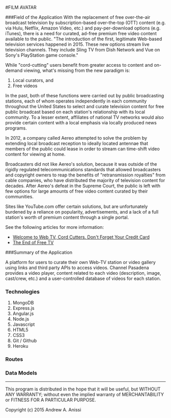 #FILM AVATAR

###Field of the Application
With the replacement of free over-the-air broadcast television by 
subscription-based over-the-top (OTT) content (e.g. via Hulu,
Netflix, Amazon Video, etc.) and pay-per-download options (e.g. iTunes),
there is a need for curated, ad-free premium free video content available 
to the public. "The introduction of the first, legitimate Web-based 
television services happened in 2015. These new options stream live 
television channels. They include Sling TV from Dish Network and Vue 
on Sony's PlayStation game console."

While "cord-cutting" users benefit from greater access to content
and on-demand viewing, what's missing from the new paradigm is:

1) Local curators, and
2) Free videos

In the past, both of these functions were carried out by public
broadcasting stations, each of whom operates independently in each
community throughout the United States to select and curate
television content for free public broadcast based on each station's
relationship with its local community. To a lesser extent, affiliates 
of national TV networks would also provide certain content with a 
local emphasis via locally produced news programs.

In 2012, a company called Aereo attempted to solve the problem by
extending local broadcast reception to ideally located antennae that
members of the public could lease in order to stream can time-shift
video content for viewing at home.

Broadcasters did not like Aereo's solution, because it was outside
of the rigidly regulated telecommunications standards that allowed
broadcasters and copyright owners to reap the benefits of
"retransmission royalties" from cable companies, who have 
distributed the majority of television content for decades. After
Aereo's defeat in the Supreme Court, the public is left with few 
options for large amounts of free video content curated by their
communities.

Sites like YouTube.com offer certain solutions, but are unfortunately
burdened by a reliance on popularity, advertisements, and
a lack of a full station's worth of premium content through a single 
portal.

See the following articles for more information:

- [Welcome to Web TV, Cord Cutters. Don't Forget Your Credit Card](http://www.cnet.com/news/welcome-to-web-tv-cord-cutters-dont-forget-your-credit-card/)
- [The End of Free TV](http://www.thewire.com/technology/2013/04/end-free-tv/64004/)


###Summary of the Application

A platform for users to curate their own Web-TV station or 
video gallery using links and third party APIs to access videos.
Channel Pasadena provides a video player, content related to each
video (description, image, cast/crew, etc.) and a user-controlled
database of videos for each station.

### Technologies
1. MongoDB
2. Express.js
3. Angular.js
4. Node.js
5. Javascript
6. HTML5
7. CSS3
8. Git / Github
9. Heroku


### Routes


### Data Models




***

This program is distributed in the hope that it will be useful, but WITHOUT ANY WARRANTY; without even the implied warranty of MERCHANTABILITY or FITNESS FOR A PARTICULAR PURPOSE.

Copyright (c) 2015 Andrew A. Anissi
